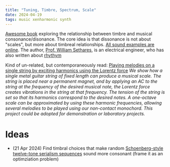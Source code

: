 ```yaml
---
title: "Tuning, Timbre, Spectrum, Scale"
date: 2024-04-19
tags: music xenharmonic synth
---
```


[Awesome book](https://sethares.engr.wisc.edu/ttss.html) exploring the relationship between timbre and musical consonance/disonance.  The core idea is that dissonance is not about "scales", but more about timbreal relationships. 
[All sound examples are online](https://sethares.engr.wisc.edu/html/soundexamples.html).  The author, [Prof. William Sethares](https://sethares.engr.wisc.edu), is an electrical engineer, who has also written about [rhythym](https://sethares.engr.wisc.edu/RT.html)

Kind of un-related, but contemporaneously read: 
[Playing melodies on a single string by exciting harmonics using the Lorentz force](https://doi.org/10.1119/5.0152828) *We show how a single metal guitar string of fixed length can produce a musical scale. The string is placed near a permanent magnet, and by applying an AC to the string at the frequency of the desired musical note, the Lorentz force creates vibrations in the string at that frequency. The tension of the string is set so that its harmonics correspond to the desired notes. A one-octave scale can be approximated by using these harmonic frequencies, allowing several melodies to be played using our non-contact monochord. This project could be adopted for demonstration or laboratory projects.*

# Ideas

- (21 Apr 2024) Find timbral choices that make random [Schoenberg-style twelve-tone serialism sequences](https://en.wikipedia.org/wiki/Twelve-tone_technique) sound more consonant (frame it as an optimziation problem)